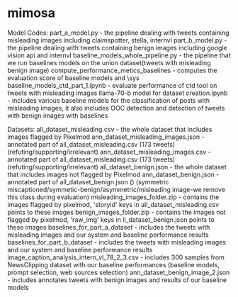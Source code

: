 # mimosa
Model Codes: 
part_a_model.py - the pipeline dealing with tweets containing misleading images including claimspotter, stella, internvl
part_b_model.py - the pipeline dealing with tweets containing benign images including google vision api and internvl
baseline_models_whole_pipeline.py - the pipeline that we run baselines models on the union dataset(tweets with misleading benign image)
compute_performance_metics_baselines - computes the evaluation score of baseline models and \sys
baseline_models_ctd_part_1.ipynb - evaluate performance of ctd tool on tweets with misleading images
llama-70-b model for dataset creation.ipynb - includes various baseline models for the classification of posts with misleading images, it also includes OOC detection and detection of tweets with benign images with baselines

Datasets:
all_dataset_misleading.csv - the whole dataset that includes images flagged by Pixelmod
ann_dataset_misleading_images.json - annotated part of all_dataset_misleading.csv  (173 tweets)(refuting/supporting/irrelevant)
ann_dataset_misleading_images.csv - annotated part of all_dataset_misleading.csv  (173 tweets)(refuting/supporting/irrelevant)
all_dataset_benign.json - the whole dataset that includes images not flagged by Pixelmod
ann_dataset_benign.json - annotated part of all_dataset_benign.json () (symmetric miscaptioned/symmetic-benign/asymmetric/misleading image-we remove this class during evaluation) 
misleading_images_folder.zip - contains the images flagged by pixelmod, 'storyid' keys in all_dataset_misleading.csv points to these images
benign_images_folder.zip - contains the images not flagged by pixelmod, 'raw_img' keys in ll_dataset_benign.json points to these images
baselines_for_part_a_dataset - includes the tweets with misleading images and our system and baseline performance results
baselines_for_part_b_dataset - includes the tweets with misleading images and our system and baseline performance results
image_caption_analysis_intern_vl_78_2_3.csv - includes 300 samples from NewsClipping dataset with our baseline performances (baseline models, prompt selection, web sources selection)
ann_dataset_benign_image_2.json - includes annotates tweets with benign images and results of our baseline models